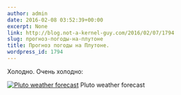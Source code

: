 ```yaml
---
author: admin
date: 2016-02-08 03:52:39+00:00
excerpt: None
link: http://blog.not-a-kernel-guy.com/2016/02/07/1794
slug: прогноз-погоды-на-плутоне
title: Прогноз погоды на Плутоне.
wordpress_id: 1794
---
```


Холодно. Очень холодно:

[![Pluto weather forecast](http://blog.not-a-kernel-guy.com/wp-content/uploads/2016/02/pluto_weather_forecast.jpg)](https://www.reddit.com/r/space/comments/44nkz8/pluto_weather_forecast/) Pluto weather forecast
